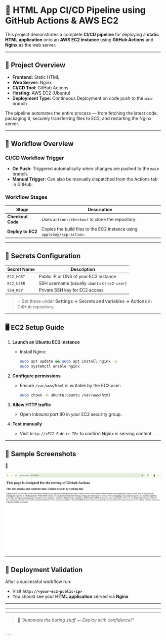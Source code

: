 # 🚀 HTML App CI/CD Pipeline using GitHub Actions & AWS EC2

This project demonstrates a complete **CI/CD pipeline** for deploying a **static HTML application** onto an **AWS EC2 instance** using **GitHub Actions** and **Nginx** as the web server.

---

## 🧩 Project Overview

- **Frontend:** Static HTML  
- **Web Server:** Nginx  
- **CI/CD Tool:** GitHub Actions  
- **Hosting:** AWS EC2 (Ubuntu)  
- **Deployment Type:** Continuous Deployment on code push to the `main` branch  

The pipeline automates the entire process — from fetching the latest code, packaging it, securely transferring files to EC2, and restarting the Nginx server.

---

## 🧠 Workflow Overview

### CI/CD Workflow Trigger
- **On Push:** Triggered automatically when changes are pushed to the `main` branch.  
- **Manual Trigger:** Can also be manually dispatched from the Actions tab in GitHub.

### Workflow Stages
| Stage | Description |
|--------|-------------|
| **Checkout Code** | Uses `actions/checkout` to clone the repository. |
| **Deploy to EC2** | Copies the build files to the EC2 instance using `appleboy/scp-action`. |

---

## 🔐 Secrets Configuration

| Secret Name | Description                                   |
| ----------- | --------------------------------------------- |
| `EC2_HOST`  | Public IP or DNS of your EC2 instance         |
| `EC2_USER`  | SSH username (usually `ubuntu` or `ec2-user`) |
| `SSH_KEY`   | Private SSH key for EC2 access                |

> 💡 Set these under **Settings → Secrets and variables → Actions** in GitHub repository.

---

## 🖥️ EC2 Setup Guide

1. **Launch an Ubuntu EC2 instance**

   * Install Nginx:

     ```bash
     sudo apt update && sudo apt install nginx -y
     sudo systemctl enable nginx
     ```

2. **Configure permissions**

   * Ensure `/var/www/html` is writable by the EC2 user:

     ```bash
     sudo chown -R ubuntu:ubuntu /var/www/html
     ```

3. **Allow HTTP traffic**

   * Open inbound port 80 in your EC2 security group.

4. **Test manually**

   * Visit `http://<EC2-Public-IP>` to confirm Nginx is serving content.

---

## 🧾 Sample Screenshots

📸

![Nginx service running on EC2](https://github.com/aviral31/Github-Actions/blob/ce10fd657d808aab0d898be4b6813ebad741a0ae/ss.png)

---

## 🚀 Deployment Validation

After a successful workflow run:

* Visit **`http://<your-ec2-public-ip>`**
* You should see your **HTML application** served via **Nginx**

---

---


---

> 🏁 *“Automate the boring stuff — Deploy with confidence!”*

```

---
